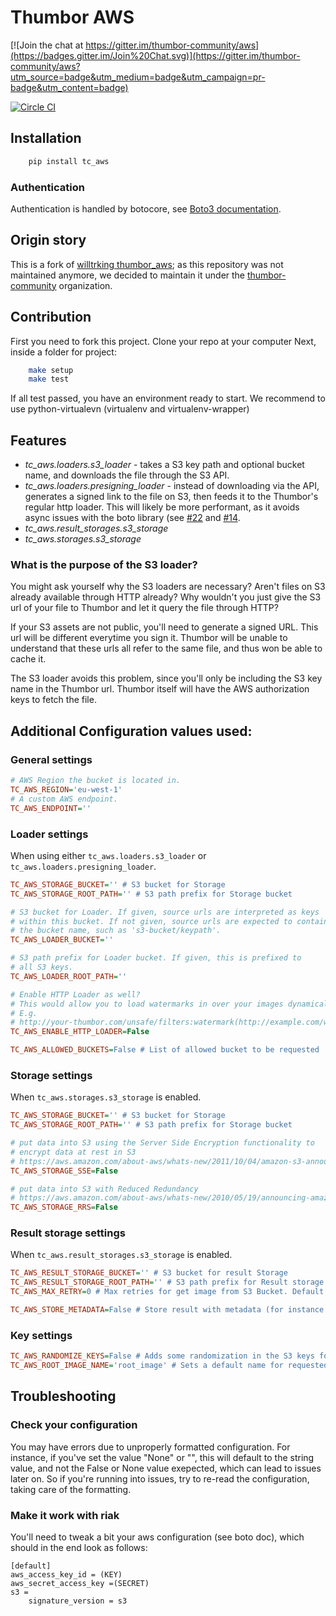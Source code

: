 # Thumbor AWS

[![Join the chat at https://gitter.im/thumbor-community/aws](https://badges.gitter.im/Join%20Chat.svg)](https://gitter.im/thumbor-community/aws?utm_source=badge&utm_medium=badge&utm_campaign=pr-badge&utm_content=badge)

[![Circle CI](https://circleci.com/gh/thumbor-community/aws.svg?style=svg)](https://circleci.com/gh/thumbor-community/aws)

## Installation

```bash
    pip install tc_aws
```

### Authentication

Authentication is handled by botocore, see [Boto3 documentation](https://boto3.readthedocs.org/en/latest/guide/quickstart.html#configuration).

## Origin story

This is a fork of [willtrking thumbor_aws](https://github.com/willtrking/thumbor_aws); as this repository was not maintained anymore,
we decided to maintain it under the [thumbor-community](https://github.com/thumbor-community) organization.

## Contribution

First you need to fork this project.
Clone your repo at your computer
Next, inside a folder for project:

```bash
    make setup
    make test
```

If all test passed, you have an environment ready to start.
We recommend to use python-virtualevn (virtualenv and virtualenv-wrapper)

## Features

 * *tc_aws.loaders.s3_loader* - takes a S3 key path and optional bucket name, and downloads the file through the S3 API.
 * *tc_aws.loaders.presigning_loader* - instead of downloading via the API, generates a signed link to the file on S3, then feeds it to the Thumbor's regular http loader. This will likely be more performant, as it avoids async issues with the boto library (see [#22](https://github.com/thumbor-community/aws/pull/22) and [#14](https://github.com/thumbor-community/aws/issues/14).
 * *tc_aws.result_storages.s3_storage*
 * *tc_aws.storages.s3_storage*

### What is the purpose of the S3 loader?

You might ask yourself why the S3 loaders are necessary? Aren't files on S3 already available through HTTP already? Why wouldn't you just give the S3 url of your file to Thumbor and let it query the file through HTTP?

If your S3 assets are not public, you'll need to generate a signed URL. This url will be different everytime you sign it. Thumbor will be unable to understand that these urls all refer to the same file, and thus won be able to cache it.

The S3 loader avoids this problem, since you'll only be including the S3 key name in the Thumbor url. Thumbor itself will have the AWS authorization keys to fetch the file.

## Additional Configuration values used:

### General settings

```.ini
# AWS Region the bucket is located in.
TC_AWS_REGION='eu-west-1'
# A custom AWS endpoint.
TC_AWS_ENDPOINT=''
```

###  Loader settings

When using either ``tc_aws.loaders.s3_loader`` or ``tc_aws.loaders.presigning_loader``.

```.ini
TC_AWS_STORAGE_BUCKET='' # S3 bucket for Storage
TC_AWS_STORAGE_ROOT_PATH='' # S3 path prefix for Storage bucket

# S3 bucket for Loader. If given, source urls are interpreted as keys
# within this bucket. If not given, source urls are expected to contain
# the bucket name, such as 's3-bucket/keypath'.
TC_AWS_LOADER_BUCKET=''

# S3 path prefix for Loader bucket. If given, this is prefixed to
# all S3 keys.
TC_AWS_LOADER_ROOT_PATH=''

# Enable HTTP Loader as well?
# This would allow you to load watermarks in over your images dynamically through a URI
# E.g.
# http://your-thumbor.com/unsafe/filters:watermark(http://example.com/watermark.png,0,0,50)/s3_bucket/photo.jpg
TC_AWS_ENABLE_HTTP_LOADER=False

TC_AWS_ALLOWED_BUCKETS=False # List of allowed bucket to be requested
```

###  Storage settings

When ``tc_aws.storages.s3_storage`` is enabled.

```.ini
TC_AWS_STORAGE_BUCKET='' # S3 bucket for Storage
TC_AWS_STORAGE_ROOT_PATH='' # S3 path prefix for Storage bucket

# put data into S3 using the Server Side Encryption functionality to
# encrypt data at rest in S3
# https://aws.amazon.com/about-aws/whats-new/2011/10/04/amazon-s3-announces-server-side-encryption-support/
TC_AWS_STORAGE_SSE=False

# put data into S3 with Reduced Redundancy
# https://aws.amazon.com/about-aws/whats-new/2010/05/19/announcing-amazon-s3-reduced-redundancy-storage/
TC_AWS_STORAGE_RRS=False
```

###  Result storage settings

When ``tc_aws.result_storages.s3_storage`` is enabled.

```.ini
TC_AWS_RESULT_STORAGE_BUCKET='' # S3 bucket for result Storage
TC_AWS_RESULT_STORAGE_ROOT_PATH='' # S3 path prefix for Result storage bucket
TC_AWS_MAX_RETRY=0 # Max retries for get image from S3 Bucket. Default is 0

TC_AWS_STORE_METADATA=False # Store result with metadata (for instance content-type)
```

### Key settings

```.ini
TC_AWS_RANDOMIZE_KEYS=False # Adds some randomization in the S3 keys for the Storage and Result Storage. Defaults to False for Backwards Compatibility, set it to True for performance.
TC_AWS_ROOT_IMAGE_NAME='root_image' # Sets a default name for requested images ending with a trailing /. Those images will be stored in result_storage and storage under the name set in this configuration.
```

## Troubleshooting

### Check your configuration

You may have errors due to unproperly formatted configuration. For instance, if you've set the value "None" or "", this will default to the string value, and not the False or None value exepected, which can lead to issues later on. So if you're running into issues, try to re-read the configuration, taking care of the formatting.

### Make it work with riak

You'll need to tweak a bit your aws configuration (see boto doc), which should in the end look as follows:

```
[default]
aws_access_key_id = (KEY)
aws_secret_access_key =(SECRET)
s3 =
    signature_version = s3
```
